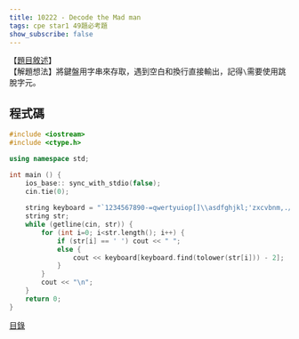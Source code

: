 ```yaml
---
title: 10222 - Decode the Mad man
tags: cpe star1 49題必考題
show_subscribe: false
---
```


<!--more-->

【[題目敘述]】  
【解題想法】將鍵盤用字串來存取，遇到空白和換行直接輸出，記得`\`需要使用跳脫字元。

程式碼
------
```c++
#include <iostream>
#include <ctype.h>

using namespace std;

int main () {
    ios_base:: sync_with_stdio(false);
    cin.tie(0);
    
    string keyboard = "`1234567890-=qwertyuiop[]\\asdfghjkl;'zxcvbnm,./";
    string str;
    while (getline(cin, str)) {
        for (int i=0; i<str.length(); i++) {
            if (str[i] == ' ') cout << " ";
            else {
                cout << keyboard[keyboard.find(tolower(str[i])) - 2];
            }
        }
        cout << "\n";
    }
    return 0;
}
```

[目錄](/2022/08/02/front-page.html)

[題目敘述]:https://vjudge.net/problem/UVA-10222